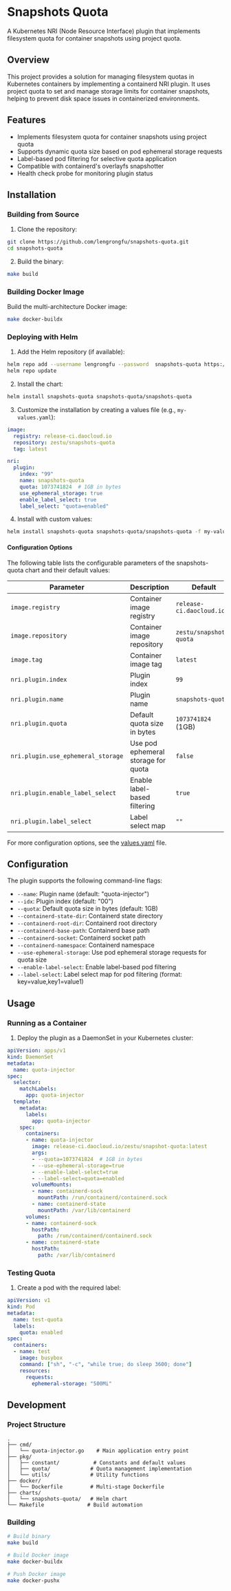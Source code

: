 # Snapshots Quota

A Kubernetes NRI (Node Resource Interface) plugin that implements filesystem quota for container snapshots using project quota.

## Overview

This project provides a solution for managing filesystem quotas in Kubernetes containers by implementing a containerd NRI plugin. It uses project quota to set and manage storage limits for container snapshots, helping to prevent disk space issues in containerized environments.

## Features

- Implements filesystem quota for container snapshots using project quota
- Supports dynamic quota size based on pod ephemeral storage requests
- Label-based pod filtering for selective quota application
- Compatible with containerd's overlayfs snapshotter
- Health check probe for monitoring plugin status

## Installation

### Building from Source

1. Clone the repository:
```bash
git clone https://github.com/lengrongfu/snapshots-quota.git
cd snapshots-quota
```

2. Build the binary:
```bash
make build
```

### Building Docker Image

Build the multi-architecture Docker image:
```bash
make docker-buildx
```

### Deploying with Helm

1. Add the Helm repository (if available):
```bash
helm repo add --username lengrongfu --password  snapshots-quota https://raw.githubusercontent.com/lengrongfu/snapshots-quota/gh-pages
helm repo update
```

2. Install the chart:
```bash
helm install snapshots-quota snapshots-quota/snapshots-quota
```

3. Customize the installation by creating a values file (e.g., `my-values.yaml`):
```yaml
image:
  registry: release-ci.daocloud.io
  repository: zestu/snapshots-quota
  tag: latest

nri:
  plugin:
    index: "99"
    name: snapshots-quota
    quota: 1073741824  # 1GB in bytes
    use_ephemeral_storage: true
    enable_label_select: true
    label_select: "quota=enabled"
```

4. Install with custom values:
```bash
helm install snapshots-quota snapshots-quota/snapshots-quota -f my-values.yaml
```

#### Configuration Options

The following table lists the configurable parameters of the snapshots-quota chart and their default values:

| Parameter | Description | Default |
|-----------|-------------|---------|
| `image.registry` | Container image registry | `release-ci.daocloud.io` |
| `image.repository` | Container image repository | `zestu/snapshots-quota` |
| `image.tag` | Container image tag | `latest` |
| `nri.plugin.index` | Plugin index | `99` |
| `nri.plugin.name` | Plugin name | `snapshots-quota` |
| `nri.plugin.quota` | Default quota size in bytes | `1073741824` (1GB) |
| `nri.plugin.use_ephemeral_storage` | Use pod ephemeral storage for quota | `false` |
| `nri.plugin.enable_label_select` | Enable label-based filtering | `true` |
| `nri.plugin.label_select` | Label select map | `""` |

For more configuration options, see the [values.yaml](charts/snapshots-quota/values.yaml) file.

## Configuration

The plugin supports the following command-line flags:

- `--name`: Plugin name (default: "quota-injector")
- `--idx`: Plugin index (default: "00")
- `--quota`: Default quota size in bytes (default: 1GB)
- `--containerd-state-dir`: Containerd state directory
- `--containerd-root-dir`: Containerd root directory
- `--containerd-base-path`: Containerd base path
- `--containerd-socket`: Containerd socket path
- `--containerd-namespace`: Containerd namespace
- `--use-ephemeral-storage`: Use pod ephemeral storage requests for quota size
- `--enable-label-select`: Enable label-based pod filtering
- `--label-select`: Label select map for pod filtering (format: key=value,key1=value1)

## Usage

### Running as a Container

1. Deploy the plugin as a DaemonSet in your Kubernetes cluster:

```yaml
apiVersion: apps/v1
kind: DaemonSet
metadata:
  name: quota-injector
spec:
  selector:
    matchLabels:
      app: quota-injector
  template:
    metadata:
      labels:
        app: quota-injector
    spec:
      containers:
      - name: quota-injector
        image: release-ci.daocloud.io/zestu/snapshot-quota:latest
        args:
        - --quota=1073741824  # 1GB in bytes
        - --use-ephemeral-storage=true
        - --enable-label-select=true
        - --label-select=quota=enabled
        volumeMounts:
        - name: containerd-sock
          mountPath: /run/containerd/containerd.sock
        - name: containerd-state
          mountPath: /var/lib/containerd
      volumes:
      - name: containerd-sock
        hostPath:
          path: /run/containerd/containerd.sock
      - name: containerd-state
        hostPath:
          path: /var/lib/containerd
```

### Testing Quota

1. Create a pod with the required label:
```yaml
apiVersion: v1
kind: Pod
metadata:
  name: test-quota
  labels:
    quota: enabled
spec:
  containers:
  - name: test
    image: busybox
    command: ["sh", "-c", "while true; do sleep 3600; done"]
    resources:
      requests:
        ephemeral-storage: "500Mi"
```

## Development

### Project Structure

```
.
├── cmd/
│   └── quota-injector.go    # Main application entry point
├── pkg/
│   ├── constant/           # Constants and default values
│   ├── quota/             # Quota management implementation
│   └── utils/             # Utility functions
├── docker/
│   └── Dockerfile         # Multi-stage Dockerfile
├── charts/
│   └── snapshots-quota/   # Helm chart
└── Makefile              # Build automation
```

### Building

```bash
# Build binary
make build

# Build Docker image
make docker-buildx

# Push Docker image
make docker-pushx
```
